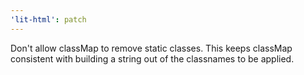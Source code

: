 ```yaml
---
'lit-html': patch
---
```


Don't allow classMap to remove static classes. This keeps classMap consistent with building a string out of the classnames to be applied.
